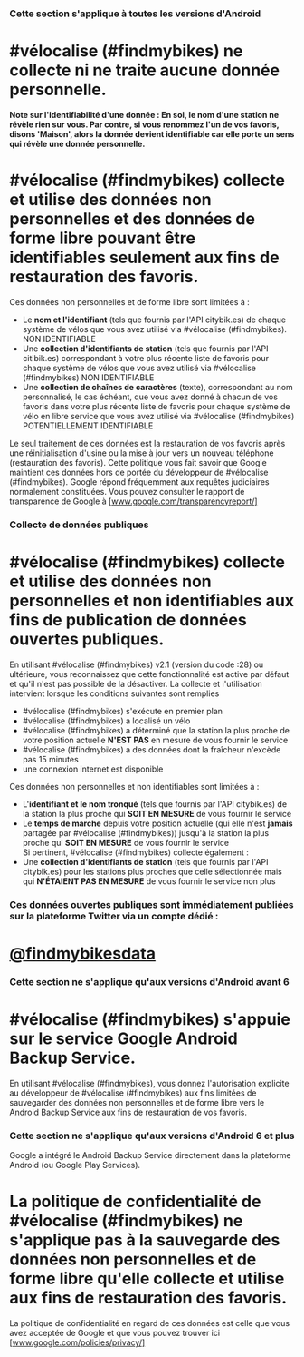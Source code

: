 ### Cette section s'applique à toutes les versions d'Android
# #vélocalise (#findmybikes) ne collecte ni ne traite aucune donnée personnelle.

**Note sur l'identifiabilité d'une donnée : En soi, le nom d'une station ne révèle rien sur vous.
Par contre, si vous renommez l'un de vos favoris, disons 'Maison', alors la donnée devient identifiable car elle porte un sens qui révèle une donnée personnelle.**


# #vélocalise (#findmybikes) collecte et utilise des données non personnelles et des données de forme libre pouvant être identifiables seulement aux fins de restauration des favoris.
Ces données non personnelles et de forme libre sont limitées à :

- Le **nom et l'identifiant** (tels que fournis par l'API citybik.es) de chaque système de vélos que vous avez utilisé via #vélocalise (#findmybikes). NON IDENTIFIABLE
- Une **collection d'identifiants de station** (tels que fournis par l'API citibik.es) correspondant à votre plus récente liste de favoris pour chaque système de vélos que vous avez utilisé via #vélocalise (#findmybikes) NON IDENTIFIABLE
- Une **collection de chaînes de caractères** (texte), correspondant au nom personnalisé, le cas échéant, que vous avez donné à chacun de vos favoris dans votre plus récente liste de favoris pour chaque système de vélo en libre service que vous avez utilisé via #vélocalise (#findmybikes)
POTENTIELLEMENT IDENTIFIABLE

Le seul traitement de ces données est la restauration de vos favoris après une réinitialisation d'usine ou la mise à jour vers un nouveau téléphone (restauration des favoris). Cette politique vous fait savoir que Google maintient ces données hors de portée du développeur de #vélocalise (#findmybikes). Google répond fréquemment aux requêtes judiciaires normalement constituées.
Vous pouvez consulter le rapport de transparence de Google à
[www.google.com/transparencyreport/]

### Collecte de données publiques

# #vélocalise (#findmybikes) collecte et utilise des données non personnelles et non identifiables aux fins de publication de données ouvertes publiques.
En utilisant #vélocalise (#findmybikes) v2.1 (version du code :28) ou ultérieure, vous reconnaissez que cette fonctionnalité est active par défaut et qu'il n'est pas possible de la désactiver.
La collecte et l'utilisation intervient lorsque les conditions suivantes sont remplies 

- \#vélocalise (#findmybikes) s'exécute en premier plan
- \#vélocalise (#findmybikes) a localisé un vélo
- \#vélocalise (#findmybikes) a déterminé que la station la plus proche de votre position actuelle **N'EST PAS** en mesure de vous fournir le service
- \#vélocalise (#findmybikes) a des données dont la fraîcheur n'excède pas 15 minutes
- une connexion internet est disponible

Ces données non personnelles et non identifiables sont limitées à :

- L'**identifiant et le nom tronqué** (tels que fournis par l'API citybik.es) de la station la plus proche qui **SOIT EN MESURE** de vous fournir le service
- Le **temps de marche** depuis votre position actuelle (qui elle n'est **jamais** partagée par #vélocalise (#findmybikes)) jusqu'à la station la plus proche qui **SOIT EN MESURE** de vous fournir le service
<br>Si pertinent, #vélocalise (#findmybikes) collecte également :
- Une **collection d'identifiants de station** (tels que fournis par l'API citybik.es) pour les stations plus proches que celle sélectionnée mais qui **N'ÉTAIENT PAS EN MESURE** de vous fournir le service non plus

### Ces données ouvertes publiques sont immédiatement publiées sur la plateforme Twitter via un compte dédié :
# [@findmybikesdata]



### Cette section ne s'applique qu'aux versions d'Android avant 6

# #vélocalise (#findmybikes) s'appuie sur le service Google Android Backup Service.
En utilisant #vélocalise (#findmybikes), vous donnez l'autorisation explicite au développeur de #vélocalise (#findmybikes) aux fins limitées de sauvegarder des données non personnelles et de forme libre vers le Android Backup Service aux fins de restauration de vos favoris.


### Cette section ne s'applique qu'aux versions d'Android 6 et plus

Google a intégré le Android Backup Service directement dans la plateforme Android (ou Google Play Services).
# La politique de confidentialité de #vélocalise (#findmybikes) ne s'applique pas à la sauvegarde des données non personnelles et de forme libre qu'elle collecte et utilise aux fins de restauration des favoris.
La politique de confidentialité en regard de ces données est celle que vous avez acceptée de Google et que vous pouvez trouver ici
[www.google.com/policies/privacy/]

[@findmybikesdata]:https://twitter.com/findmybikesdata
[www.google.com/transparencyreport/]:https://www.google.com/transparencyreport/
[www.google.com/policies/privacy/]:https://www.google.com/policies/privacy/
